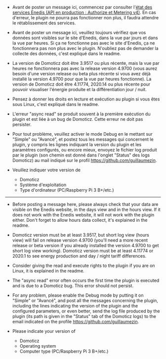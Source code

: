 * Avant de poster un message ici, commencez par consulter l'[état des services Enedis (API en production : Authorize et Metering v4)](https://datahub-enedis.fr/services-api/etat-des-services/). En cas d'erreur, le plugin ne pourra pas fonctionner non plus, il faudra attendre le rétablissement des services.

* Avant de poster un message ici, veuillez toujours vérifiez que vos données sont visibles sur le site d'Enedis, dans la vue par jours et dans la vue par heures. Si ça ne fonctionne pas avec le site d'Enedis, ça ne fonctionnera pas non plus avec le plugin. N'oubliez pas de demander la collecte des données, c'est expliqué dans le readme.

* La version de Domoticz doit être 3.9517 ou plus récente, mais la vue par heures ne fonctionnera pas avec la release version 4.9700 (vous aurez besoin d'une version release ou beta plus récente si vous avez déjà installé la version 4.9700 pour que la vue par heures fonctionne). La version de Domoticz doit être 4.11774, 2020.14 ou plus récente pour pouvoir visualiser l'énergie produite et la différentiation jour / nuit.

* Pensez à donner les droits en lecture et exécution au plugin si vous êtes sous Linux, c'est expliqué dans le readme.

* L'erreur "async read" se produit souvent à la première exécution du plugin et est liée à un bug de Domoticz. Cette erreur ne doit pas persister.

* Pour tout problème, veuillez activer le mode Debug en le mettant sur "Simple" ou "Avancé", et postez tous les messages qui concernent le plugin, y compris les lignes indiquant la version du plugin et les paramètres configurés, ou encore mieux, envoyez le fichier log produit par le plugin (son chemin est donné dans l'onglet "Status" des logs Domoticz) au mail indiqué sur le profil https://github.com/guillaumezin.

* Veuillez indiquer votre version de 
  * Domoticz
  * Système d'exploitation
  * Type d'ordinateur (PC/Raspberry Pi 3 B+/etc.)

----------------------------------------------------------------

* Before posting a message here, please always check that your data are visible on the Enedis website, in the days view and in the hours view. If it does not work with the Enedis website, it will not work with the plugin either. Don't forget to allow hours data collect, it's explained in the readme.

* Domoticz version must be at least 3.9517, but short log view (hours view) will fail on release version 4.9700 (you'll need a more recent release or beta version if you already installed the version 4.9700 to get short log view working). Domoticz version must be at least 4.11774 or 2020.1 to see energy production and day / night tariff differences.

* Consider giving the read and execute rights to the plugin if you are on Linux, it is explained in the readme.

* The "async read" error often occurs the first time the plugin is executed and is due to a Domoticz bug. This error should not persist.

* For any problem, please enable the Debug mode by putting it on "Simple" or "Avancé", and post all the messages concerning the plugin, including the lines indicating the version of the plugin and the configured parameters, or even better, send the log file produced by the plugin (its path is given in the "Status" tab of the Domoticz logs) to the email indicated on the profile https://github.com/guillaumezin.

* Please indicate your version of
  * Domoticz
  * Operating system
  * Computer type (PC/Raspberry Pi 3 B+/etc.)
